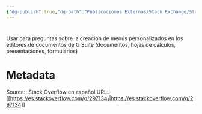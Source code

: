 ```yaml
---
{"dg-publish":true,"dg-path":"Publicaciones Externas/Stack Exchange/Stack Overflow en español/es.stackoverflow.com-297134.md","permalink":"/publicaciones-externas/stack-exchange/stack-overflow-en-espanol/es-stackoverflow-com-297134/","hide":true,"noteIcon":"default","created":"2024-04-03T12:49:10.760-06:00","updated":"2024-04-05T16:43:56.140-06:00"}
---
```


# 

Usar para preguntas sobre la creación de menús personalizados en los editores de documentos de G Suite (documentos, hojas de cálculos, presentaciones, formularios)

# Metadata
Source:: Stack Overflow en español
URL:: [[https://es.stackoverflow.com/q/297134\|https://es.stackoverflow.com/q/297134]]

